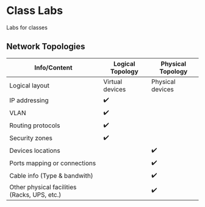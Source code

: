 # Class Labs
Labs for classes

## Network Topologies
Info/Content | Logical Topology | Physical Topology |
---|------------------|-------------------|
Logical layout | Virtual devices | Physical devices |
IP addressing | ✔️ | |
VLAN | ✔️ | |
Routing protocols | ✔️ | |
Security zones | ✔️ | |
Devices locations | | ✔️ |
Ports mapping or connections | | ✔️ |
Cable info (Type & bandwith) | | ✔️ |
Other physical facilities (Racks, UPS, etc.) | | ✔️ |

